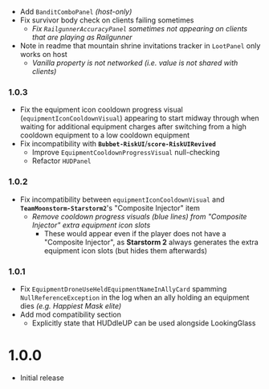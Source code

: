 - Add `BanditComboPanel` *(host-only)*
- Fix survivor body check on clients failing sometimes
    - *Fix `RailgunnerAccuracyPanel` sometimes not appearing on clients that are playing as Railgunner*
- Note in readme that mountain shrine invitations tracker in `LootPanel` only works on host
    - *Vanilla property is not networked (i.e. value is not shared with clients)*

### 1.0.3
- Fix the equipment icon cooldown progress visual (`equipmentIconCooldownVisual`) appearing to start midway through when waiting for additional equipment charges after switching from a high cooldown equipment to a low cooldown equipment
- Fix incompatibility with **`Bubbet-RiskUI`**/**`score-RiskUIRevived`**
    - Improve `EquipmentCooldownProgressVisual` null-checking
    - Refactor `HUDPanel`

### 1.0.2
- Fix incompatibility between `equipmentIconCooldownVisual` and **`TeamMoonstorm-Starstorm2`**'s "Composite Injector" item
    - *Remove cooldown progress visuals (blue lines) from "Composite Injector" extra equipment icon slots*
        - These would appear even if the player does not have a "Composite Injector", as **Starstorm 2** always generates the extra equipment icon slots (but hides them afterwards)

### 1.0.1
- Fix `EquipmentDroneUseHeldEquipmentNameInAllyCard` spamming `NullReferenceException` in the log when an ally holding an equipment dies *(e.g. Happiest Mask elite)*
- Add mod compatibility section
    - Explicitly state that HUDdleUP can be used alongside LookingGlass

# 1.0.0
- Initial release
